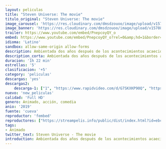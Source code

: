 ```yaml
---
layout: peliculas
title: "Steven Universe: The movie"
titulo_original: "Steven Universe: The movie"
image_carousel: 'https://res.cloudinary.com/dmsdzouoo/image/upload/v1570846166/steven-min_n7lsxa.jpg'
image_banner: 'https://res.cloudinary.com/dmsdzouoo/image/upload/v1570846156/hipertextual-2019001541-min_prksh2.jpg'
trailer: https://www.youtube.com/embed/PnepcoyQY_o
embed: https://www.youtube.com/embed/PnepcoyQY_o?rel=0&amp;hd=1&border=0&wmode=opaque&enablejsapi=1&modestbranding=1&controls=1&showinfo=1
idioma: 'Latino'
sandbox: allow-same-origin allow-forms
description: Ambientada dos años después de los acontecimientos acaecidos en la quinta temporada, un Steven de 16 años se enfrenta a un mundo repleto de novedades. Aunque cree que su papel como guardián de la Tierra ya ha terminado, una nueva amenaza se cierne sobre Beach City, por lo que el joven héroe tendrá que enfrentarse a su mayor desafío hasta la fecha.
description_corta: Ambientada dos años después de los acontecimientos acaecidos en la quinta temporada, un Steven de 16 años se enfrenta a un mundo repleto de novedades. Aunque cree que su  ..
duracion: '1h 22 min'
estrellas: '5'
clasificacion: '+5'
category: 'peliculas'
descargas: 'yes'
descargas2:
    descarga-1: ["1", "https://www.rapidvideo.com/d/G7SKXKP90Q", "https://www.google.com/s2/favicons?domain=openload.co","OpenLoad","https://res.cloudinary.com/imbriitneysam/image/upload/v1541473684/mexico.png", "Latino", "Full HD"]
nuevo: 'new_peliculas'
calidad: 'Full HD'
genero: Animado, acción, comedia
anio: '2019'
fuente: 'cueva'
reproductor: 'fembed'
reproductores: ["https://streampelis.info/public/dist/index.html?id=ebce0e6df3ee8ad9ebf1c2f60bb56cb0","https://api.cuevana3.io/stream/index.php?file=ek5lbm9xYWNrS0xYMTZLa2xNbkdvY3ZTb3BtZng4TGp6ZFpobGFMUGtOVFYySmlocU5XTzJkRE1tcHFuajVPb2w1eGphMkhEMGVQWDA2S21ZY1hRNEpQWHAyTmpsNUtvbkpobGtYK2p0ZEtzcDJHZm81WT0","https://gdriveplayer.co/embed2.php?link=MtERQxEICN0%252FcOHOSVMc8QSisMCqE9d8D2W7es2%252F6nAF7yg6ZK0sVrkk4RWCMPzR5jfZ96bQXZ9IQrp8xlUDoMcGus%252Fg96rwHAlaSCNgTMqIFNhrbqs%252Fhqb5lEIW4dPqhvBAt3pt5vTRpQ7MOkbU93GUMHpWuK21SiAzNSPcHW82KL9nXDvP03I0KXXz17cCQr%252FK7b9TkdaC0U0ooUsXhH","https://api.cuevana3.io/rr/gd.php?h=ek5lbm9xYWNrS0xJMVp5b21KREk0dFBLbjVkaHhkRGdrOG1jbnBpUnhhS1YySTJnak1IWXlLbXRsb0Y2MU1uWDBjVjVmbURLejhhdXA0T3Boc2JQNVptU3FadVkyUT09"]
tags:
- Animado
twitter_text: Steven Universe - The movie
introduction: Ambientada dos años después de los acontecimientos acaecidos en la quinta temporada, un Steven de 16 años se enfrenta a un mundo repleto de novedades. Aunque cree que su 
---
```



 







